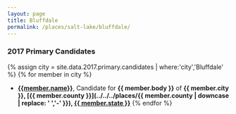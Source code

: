 ```yaml
---
layout: page
title: Bluffdale
permalink: /places/salt-lake/bluffdale/
---
```


### 2017 Primary Candidates
{% assign city = site.data.2017.primary.candidates | where:'city','Bluffdale' %}
{% for member in city  %}
- <strong>[{{member.name}}](../../../people/{{member.id}})</strong>, Candidate for <strong>{{ member.body }}</strong> of <strong>{{ member.city }}, [{{ member.county }}](../../../places/{{ member.county | downcase | replace: ' ','-' }}), [{{ member.state }}](../../../places)</strong>
{% endfor %}
